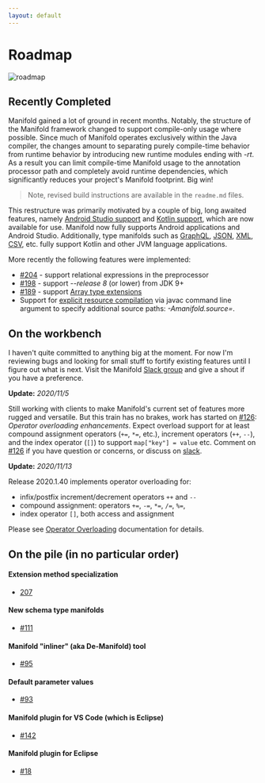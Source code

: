 ```yaml
---
layout: default
---
```


# Roadmap
 
![roadmap](http://manifold.systems/images/roadmap.jpg)
 
## Recently Completed

Manifold gained a lot of ground in recent months. Notably, the structure of the Manifold framework changed to support compile-only
usage where possible. Since much of Manifold operates exclusively within the Java compiler, the changes amount to
separating purely compile-time behavior from runtime behavior by introducing new runtime modules ending with *-rt*. As a result you
can limit compile-time Manifold usage to the annotation processor path and completely avoid runtime dependencies, which significantly
reduces your project's Manifold footprint. Big win!

>Note, revised build instructions are available in the `readme.md` files.

This restructure was primarily motivated by a couple of big, long awaited features, namely [Android Studio support](http://manifold.systems/android.html)
and [Kotlin support](http://manifold.systems/kotlin.html), which are now available for use. Manifold now fully supports Android
applications and Android Studio. Additionally, type manifolds such as [GraphQL](https://github.com/manifold-systems/manifold/tree/master/manifold-deps-parent/manifold-graphql),
[JSON](https://github.com/manifold-systems/manifold/tree/master/manifold-deps-parent/manifold-json),
[XML](https://github.com/manifold-systems/manifold/tree/master/manifold-deps-parent/manifold-xml),
[CSV](https://github.com/manifold-systems/manifold/tree/master/manifold-deps-parent/manifold-csv), etc. fully support
Kotlin and other JVM language applications.

More recently the following features were implemented:
- [#204](https://github.com/manifold-systems/manifold/issues/204) - support relational expressions in the preprocessor
- [#198](https://github.com/manifold-systems/manifold/issues/198) - support *--release 8* (or lower) from JDK 9+
- [#189](https://github.com/manifold-systems/manifold/issues/189) - support [Array type extensions](https://github.com/manifold-systems/manifold/tree/master/manifold-deps-parent/manifold-ext#extending-arrays)
- Support for [explicit resource compilation](https://github.com/manifold-systems/manifold/tree/master/manifold-core-parent/manifold#explicit-resource-compilation)
via javac command line argument to specify additional source paths: *-Amanifold.source=<paths>*.

  
## On the workbench

 I haven't quite committed to anything big at the moment. For now I'm reviewing bugs and looking for small stuff
 to fortify existing features until I figure out what is next. Visit the Manifold [Slack group](https://join.slack.com/t/manifold-group/shared_invite/zt-e0bq8xtu-93ASQa~a8qe0KDhOoD6Bgg)
 and give a shout if you have a preference.
 
 **Update:** _2020/11/5_
 
 Still working with clients to make Manifold's current set of features more rugged and versatile. But this train has no
 brakes, work has started on [#126](https://github.com/manifold-systems/manifold/issues/126): _Operator overloading enhancements_.
 Expect overload support for at least compound assignment operators (`+=`, `*=`, etc.), increment operators (`++`, `--`),
 and the index operator (`[]`) to support `map["key"] = value` etc. Comment on [#126](https://github.com/manifold-systems/manifold/issues/126) if you have
 question or concerns, or discuss on [slack](https://join.slack.com/t/manifold-group/shared_invite/zt-e0bq8xtu-93ASQa~a8qe0KDhOoD6Bgg).
 
 **Update:** _2020/11/13_

Release 2020.1.40 implements operator overloading for:

* infix/postfix increment/decrement operators  `++` and `--`
* compound assignment: operators `+=`, `-=`, `*=`, `/=`, `%=`, 
* index operator `[]`, both access and assignment

Please see [Operator Overloading](https://github.com/manifold-systems/manifold/tree/master/manifold-deps-parent/manifold-ext#operator-overloading) documentation for details.
  
## On the pile (in no particular order)

#### Extension method specialization 
* [207](https://github.com/manifold-systems/manifold/issues/207)

#### New schema type manifolds 
* [#111](https://github.com/manifold-systems/manifold/issues/111)

#### Manifold "inliner" (aka De-Manifold) tool
* [#95](https://github.com/manifold-systems/manifold/issues/95)

#### Default parameter values
* [#93](https://github.com/manifold-systems/manifold/issues/93)

#### Manifold plugin for VS Code (which is Eclipse)
* [#142](https://github.com/manifold-systems/manifold/issues/142)

#### Manifold plugin for Eclipse
* [#18](https://github.com/manifold-systems/manifold/issues/18)

